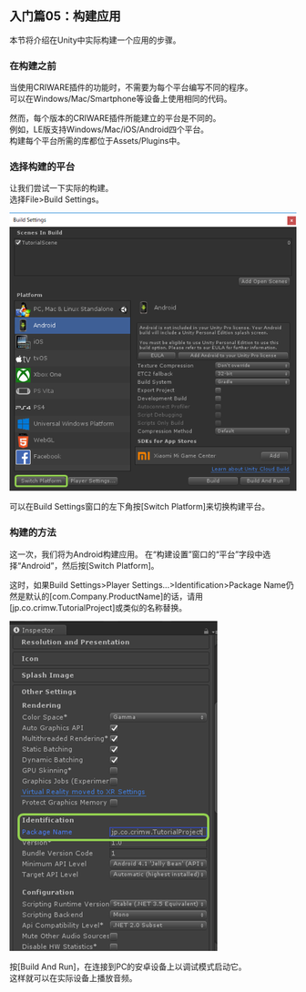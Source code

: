 ## 入门篇05：构建应用
本节将介绍在Unity中实际构建一个应用的步骤。

### 在构建之前
当使用CRIWARE插件的功能时，不需要为每个平台编写不同的程序。<br/>
可以在Windows/Mac/Smartphone等设备上使用相同的代码。

然而，每个版本的CRIWARE插件所能建立的平台是不同的。<br/>
例如，LE版支持Windows/Mac/iOS/Android四个平台。<br/>
构建每个平台所需的库都位于Assets/Plugins中。

### 选择构建的平台
让我们尝试一下实际的构建。<br/>
选择File>Build Settings。

![](images/unity_nyumon_0501.png)

可以在Build Settings窗口的左下角按[Switch Platform]来切换构建平台。

### 构建的方法
这一次，我们将为Android构建应用。
在“构建设置”窗口的“平台”字段中选择“Android”，然后按[Switch Platform]。

这时，如果Build Settings>Player Settings...>Identification>Package Name仍然是默认的[com.Company.ProductName]的话，请用[jp.co.crimw.TutorialProject]或类似的名称替换。

![](images/unity_nyumon_0502.png)

按[Build And Run]，在连接到PC的安卓设备上以调试模式启动它。<br/>
这样就可以在实际设备上播放音频。